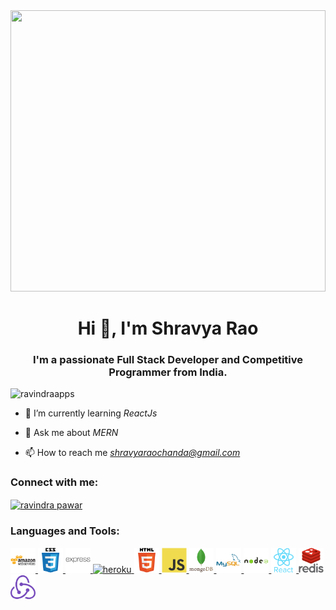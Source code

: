<!-- ### Hi there 👋 -->

<!--
**shravyarao889/shravyarao889** is a ✨ _special_ ✨ repository because its `README.md` (this file) appears on your GitHub profile.

Here are some ideas to get you started:

- 🔭 I’m currently working on ...
- 🌱 I’m currently learning ...
- 👯 I’m looking to collaborate on ...
- 🤔 I’m looking for help with ...
- 💬 Ask me about ...
- 📫 How to reach me: ...
- 😄 Pronouns: ...
- ⚡ Fun fact: ...
-->
<img style="width:100%; height:450px;" class="img" src="https://media2.giphy.com/media/qgQUggAC3Pfv687qPC/giphy.gif" alt="">
<h1 align="center">Hi 👋, I'm Shravya Rao</h1>
<h3 align="center">I'm a passionate Full Stack Developer and Competitive Programmer from India.</h3>

<p align="left"> <img src="https://komarev.com/ghpvc/?username=ravindraapps&label=Profile%20views&color=0e75b6&style=flat" alt="ravindraapps" /> </p>

- 🌱 I’m currently learning *ReactJs*

<!-- - 👨‍💻 All of my projects are available at Portfolio -->

<!-- - 📝 I regularly write articles on this Blog -->

- 💬 Ask me about *MERN*

- 📫 How to reach me *shravyaraochanda@gmail.com*

<!-- - 📄 Know about my experiences Resume -->

<h3 align="left">Connect with me:</h3>
<p align="left">
<a href="https://www.linkedin.com/in/shravya-rao-chanda-4ba10b231/" target="blank"><img align="center" src="https://raw.githubusercontent.com/rahuldkjain/github-profile-readme-generator/master/src/images/icons/Social/linked-in-alt.svg" alt="ravindra pawar" height="30" width="40" /></a>
<!-- <a href="https://hashnode.com/ravindra pawar" target="blank"><img align="center" src="https://raw.githubusercontent.com/rahuldkjain/github-profile-readme-generator/master/src/images/icons/Social/hashnode.svg" alt="ravindra pawar" height="30" width="40" /></a>
<a href="https://medium.com/@errspawar93" target="blank"><img align="center" src="https://raw.githubusercontent.com/rahuldkjain/github-profile-readme-generator/master/src/images/icons/Social/medium.svg" alt="@errspawar93" height="30" width="40" /></a>
<a href="https://www.hackerearth.com/@errspawar93" target="blank"><img align="center" src="https://raw.githubusercontent.com/rahuldkjain/github-profile-readme-generator/master/src/images/icons/Social/hackerearth.svg" alt="@errspawar93" height="30" width="40" /></a> -->
</p>

<h3 align="left">Languages and Tools:</h3>
<p align="left"> <a href="https://aws.amazon.com" target="_blank" rel="noreferrer"> <img src="https://raw.githubusercontent.com/devicons/devicon/master/icons/amazonwebservices/amazonwebservices-original-wordmark.svg" alt="aws" width="40" height="40"/> </a>
 <a href="https://www.w3schools.com/css/" target="_blank" rel="noreferrer"> <img src="https://raw.githubusercontent.com/devicons/devicon/master/icons/css3/css3-original-wordmark.svg" alt="css3" width="40" height="40"/> </a> <a href="https://expressjs.com" target="_blank" rel="noreferrer"> <img src="https://raw.githubusercontent.com/devicons/devicon/master/icons/express/express-original-wordmark.svg" alt="express" width="40" height="40"/> </a> <a href="https://heroku.com" target="_blank" rel="noreferrer"> <img src="https://www.vectorlogo.zone/logos/heroku/heroku-icon.svg" alt="heroku" width="40" height="40"/> </a> <a href="https://www.w3.org/html/" target="_blank" rel="noreferrer"> <img src="https://raw.githubusercontent.com/devicons/devicon/master/icons/html5/html5-original-wordmark.svg" alt="html5" width="40" height="40"/> </a> <a href="https://developer.mozilla.org/en-US/docs/Web/JavaScript" target="_blank" rel="noreferrer"> <img src="https://raw.githubusercontent.com/devicons/devicon/master/icons/javascript/javascript-original.svg" alt="javascript" width="40" height="40"/> </a> <a href="https://www.mongodb.com/" target="_blank" rel="noreferrer"> <img src="https://raw.githubusercontent.com/devicons/devicon/master/icons/mongodb/mongodb-original-wordmark.svg" alt="mongodb" width="40" height="40"/> </a> <a href="https://www.mysql.com/" target="_blank" rel="noreferrer"> <img src="https://raw.githubusercontent.com/devicons/devicon/master/icons/mysql/mysql-original-wordmark.svg" alt="mysql" width="40" height="40"/> </a> <a href="https://nodejs.org" target="_blank" rel="noreferrer"> <img src="https://raw.githubusercontent.com/devicons/devicon/master/icons/nodejs/nodejs-original-wordmark.svg" alt="nodejs" width="40" height="40"/> </a> <a href="https://reactjs.org/" target="_blank" rel="noreferrer"> <img src="https://raw.githubusercontent.com/devicons/devicon/master/icons/react/react-original-wordmark.svg" alt="react" width="40" height="40"/> </a> <a href="https://redis.io" target="_blank" rel="noreferrer"> <img src="https://raw.githubusercontent.com/devicons/devicon/master/icons/redis/redis-original-wordmark.svg" alt="redis" width="40" height="40"/> </a> <a href="https://redux.js.org" target="_blank" rel="noreferrer"> <img src="https://raw.githubusercontent.com/devicons/devicon/master/icons/redux/redux-original.svg" alt="redux" width="40" height="40"/> </a> </p>

<!-- <p><img align="left" src="https://github-readme-stats.vercel.app/api/top-langs?username=ravindraapps&show_icons=true&locale=en&layout=compact" alt="ravindraapps" /></p>

<p>&nbsp;<img align="center" src="https://github-readme-stats.vercel.app/api?username=ravindraapps&show_icons=true&locale=en" alt="ravindraapps" /></p>
 -->
<!-- <p><img align="center" src="https://github-readme-streak-stats.herokuapp.com/?user=ravindraapps&" alt="ravindraapps" /></p> -->
